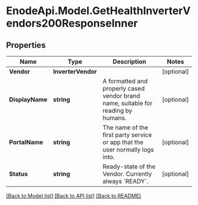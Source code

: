 # EnodeApi.Model.GetHealthInverterVendors200ResponseInner

## Properties

Name | Type | Description | Notes
------------ | ------------- | ------------- | -------------
**Vendor** | **InverterVendor** |  | [optional] 
**DisplayName** | **string** | A formatted and properly cased vendor brand name, suitable for reading by humans. | [optional] 
**PortalName** | **string** | The name of the first party service or app that the user normally logs into. | [optional] 
**Status** | **string** | Ready-state of the Vendor. Currently always &#x60;READY&#x60;. | [optional] 

[[Back to Model list]](../README.md#documentation-for-models) [[Back to API list]](../README.md#documentation-for-api-endpoints) [[Back to README]](../README.md)


